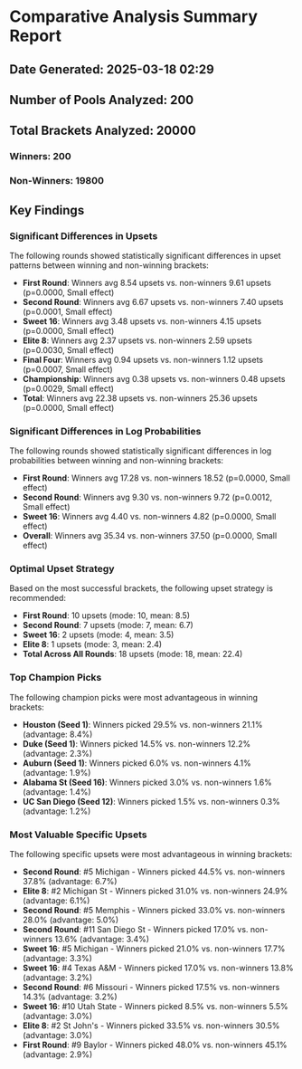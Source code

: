 # Comparative Analysis Summary Report
## Date Generated: 2025-03-18 02:29
## Number of Pools Analyzed: 200
## Total Brackets Analyzed: 20000
### Winners: 200
### Non-Winners: 19800

## Key Findings

### Significant Differences in Upsets
The following rounds showed statistically significant differences in upset patterns between winning and non-winning brackets:
- **First Round**: Winners avg 8.54 upsets vs. non-winners 9.61 upsets (p=0.0000, Small effect)
- **Second Round**: Winners avg 6.67 upsets vs. non-winners 7.40 upsets (p=0.0001, Small effect)
- **Sweet 16**: Winners avg 3.48 upsets vs. non-winners 4.15 upsets (p=0.0000, Small effect)
- **Elite 8**: Winners avg 2.37 upsets vs. non-winners 2.59 upsets (p=0.0030, Small effect)
- **Final Four**: Winners avg 0.94 upsets vs. non-winners 1.12 upsets (p=0.0007, Small effect)
- **Championship**: Winners avg 0.38 upsets vs. non-winners 0.48 upsets (p=0.0029, Small effect)
- **Total**: Winners avg 22.38 upsets vs. non-winners 25.36 upsets (p=0.0000, Small effect)

### Significant Differences in Log Probabilities
The following rounds showed statistically significant differences in log probabilities between winning and non-winning brackets:
- **First Round**: Winners avg 17.28 vs. non-winners 18.52 (p=0.0000, Small effect)
- **Second Round**: Winners avg 9.30 vs. non-winners 9.72 (p=0.0012, Small effect)
- **Sweet 16**: Winners avg 4.40 vs. non-winners 4.82 (p=0.0000, Small effect)
- **Overall**: Winners avg 35.34 vs. non-winners 37.50 (p=0.0000, Small effect)

### Optimal Upset Strategy
Based on the most successful brackets, the following upset strategy is recommended:
- **First Round**: 10 upsets (mode: 10, mean: 8.5)
- **Second Round**: 7 upsets (mode: 7, mean: 6.7)
- **Sweet 16**: 2 upsets (mode: 4, mean: 3.5)
- **Elite 8**: 1 upsets (mode: 3, mean: 2.4)
- **Total Across All Rounds**: 18 upsets (mode: 18, mean: 22.4)

### Top Champion Picks
The following champion picks were most advantageous in winning brackets:
- **Houston (Seed 1)**: Winners picked 29.5% vs. non-winners 21.1% (advantage: 8.4%)
- **Duke (Seed 1)**: Winners picked 14.5% vs. non-winners 12.2% (advantage: 2.3%)
- **Auburn (Seed 1)**: Winners picked 6.0% vs. non-winners 4.1% (advantage: 1.9%)
- **Alabama St (Seed 16)**: Winners picked 3.0% vs. non-winners 1.6% (advantage: 1.4%)
- **UC San Diego (Seed 12)**: Winners picked 1.5% vs. non-winners 0.3% (advantage: 1.2%)

### Most Valuable Specific Upsets
The following specific upsets were most advantageous in winning brackets:
- **Second Round**: #5 Michigan - Winners picked 44.5% vs. non-winners 37.8% (advantage: 6.7%)
- **Elite 8**: #2 Michigan St - Winners picked 31.0% vs. non-winners 24.9% (advantage: 6.1%)
- **Second Round**: #5 Memphis - Winners picked 33.0% vs. non-winners 28.0% (advantage: 5.0%)
- **Second Round**: #11 San Diego St - Winners picked 17.0% vs. non-winners 13.6% (advantage: 3.4%)
- **Sweet 16**: #5 Michigan - Winners picked 21.0% vs. non-winners 17.7% (advantage: 3.3%)
- **Sweet 16**: #4 Texas A&M - Winners picked 17.0% vs. non-winners 13.8% (advantage: 3.2%)
- **Second Round**: #6 Missouri - Winners picked 17.5% vs. non-winners 14.3% (advantage: 3.2%)
- **Sweet 16**: #10 Utah State - Winners picked 8.5% vs. non-winners 5.5% (advantage: 3.0%)
- **Elite 8**: #2 St John's - Winners picked 33.5% vs. non-winners 30.5% (advantage: 3.0%)
- **First Round**: #9 Baylor - Winners picked 48.0% vs. non-winners 45.1% (advantage: 2.9%)